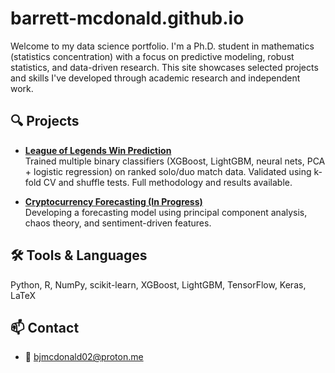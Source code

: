 # barrett-mcdonald.github.io

Welcome to my data science portfolio. I'm a Ph.D. student in mathematics (statistics concentration) with a focus on predictive modeling, robust statistics, and data-driven research. This site showcases selected projects and skills I've developed through academic research and independent work.

## 🔍 Projects

- **[League of Legends Win Prediction](https://github.com/yourusername/lol-win-predict)**  
  Trained multiple binary classifiers (XGBoost, LightGBM, neural nets, PCA + logistic regression) on ranked solo/duo match data. Validated using k-fold CV and shuffle tests. Full methodology and results available.

- **[Cryptocurrency Forecasting (In Progress)](https://github.com/yourusername/crypto-pca-chaos)**  
  Developing a forecasting model using principal component analysis, chaos theory, and sentiment-driven features.

## 🛠 Tools & Languages
Python, R, NumPy, scikit-learn, XGBoost, LightGBM, TensorFlow, Keras, LaTeX

## 📫 Contact
- 📧 [bjmcdonald02@proton.me](mailto:bjmcdonald02@proton.me)
